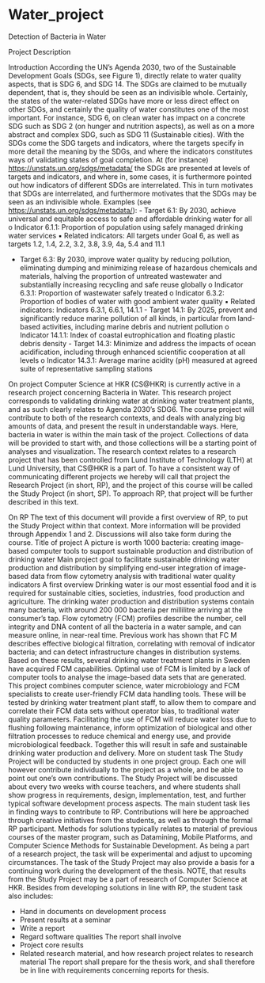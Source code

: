 # Water_project
Detection of Bacteria in Water

Project Description

Introduction
According the UN’s Agenda 2030, two of the Sustainable Development Goals (SDGs, see Figure 1), directly relate to water quality aspects, that is SDG 6, and SDG 14. The SDGs are claimed to be mutually dependent, that is, they should be seen as an indivisible whole. Certainly, the states of the water-related SDGs have more or less direct effect on other SDGs, and certainly the quality of water constitutes one of the most important. For instance, SDG 6, on clean water has impact on a concrete SDG such as SDG 2 (on hunger and nutrition aspects), as well as on a more abstract and complex SDG, such as SDG 11 (Sustainable cities).
With the SDGs come the SDG targets and indicators, where the targets specify in more detail the meaning by the SDGs, and where the indicators constitutes ways of validating states of goal completion. At (for instance) https://unstats.un.org/sdgs/metadata/ the SDGs are presented at levels of targets and indicators, and where in, some cases, it is furthermore pointed out how indicators of different SDGs are interrelated. This in turn motivates that SDGs are interrelated, and furthermore motivates that the SDGs may be seen as an indivisible whole.
Examples (see https://unstats.un.org/sdgs/metadata/): - Target 6.1: By 2030, achieve universal and equitable access to safe and affordable drinking water for all o Indicator 6.1.1: Proportion of population using safely managed drinking water services ▪ Related indicators: All targets under Goal 6, as well as targets 1.2, 1.4, 2.2, 3.2, 3.8, 3.9, 4a, 5.4 and 11.1
- Target 6.3: By 2030, improve water quality by reducing pollution, eliminating dumping and minimizing release of hazardous chemicals and materials, halving the proportion of untreated wastewater and substantially increasing recycling and safe reuse globally o Indicator 6.3.1: Proportion of wastewater safely treated o Indicator 6.3.2: Proportion of bodies of water with good ambient water quality ▪ Related indicators: Indicators 6.3.1, 6.6.1, 14.1.1 - Target 14.1: By 2025, prevent and significantly reduce marine pollution of all kinds, in particular from land-based activities, including marine debris and nutrient pollution o Indicator 14.1.1: Index of coastal eutrophication and floating plastic debris density - Target 14.3: Minimize and address the impacts of ocean acidification, including through enhanced scientific cooperation at all levels o Indicator 14.3.1: Average marine acidity (pH) measured at agreed suite of representative sampling stations

On project
Computer Science at HKR (CS@HKR) is currently active in a research project concerning Bacteria in Water. This research project corresponds to validating drinking water at drinking water treatment plants, and as such clearly relates to Agenda 2030’s SDG6.
The course project will contribute to both of the research contexts, and deals with analyzing big amounts of data, and present the result in understandable ways. Here, bacteria in water is within the main task of the project. Collections of data will be provided to start with, and those collections will be a starting point of analyses and visualization.
The research context relates to a research project that has been controlled from Lund Institute of Technology (LTH) at Lund University, that CS@HKR is a part of. To have a consistent way of communicating different projects we hereby will call that project the Research Project (in short, RP), and the project of this course will be called the Study Project (in short, SP).
To approach RP, that project will be further described in this text.


On RP
The text of this document will provide a first overview of RP, to put the Study Project within that context. More information will be provided through Appendix 1 and 2. Discussions will also take form during the course.
Title of project
A picture is worth 1000 bacteria: creating image-based computer tools to support
sustainable production and distribution of drinking water
Main project goal
to facilitate sustainable drinking water production and distribution by simplifying end-user integration of image-based data from flow cytometry analysis with traditional water quality indicators
A first overview
Drinking water is our most essential food and it is required for sustainable cities, societies, industries, food production and agriculture. The drinking water production and distribution systems contain many bacteria, with around 200 000 bacteria per millilitre arriving at the consumer’s tap. Flow cytometry (FCM) profiles describe the number, cell integrity and DNA content of all the bacteria in a water sample, and can measure online, in near-real time. Previous work has shown that FC M describes effective biological filtration, correlating with removal of indicator bacteria; and can detect infrastructure changes in distribution systems. Based on these results, several drinking water treatment plants in Sweden have acquired FCM capabilities.
Optimal use of FCM is limited by a lack of computer tools to analyse the image-based data sets that are generated. This project combines computer science, water microbiology and FCM specialists to create user-friendly FCM data handling tools. These will be tested by drinking water treatment plant staff, to allow them to compare and correlate their FCM data sets without operator bias, to traditional water quality parameters. Facilitating the use of FCM will reduce water loss due to flushing following maintenance, inform optimization of biological and other filtration processes to reduce chemical and energy use, and provide microbiological feedback. Together this will result in safe and sustainable drinking water production and delivery.
More on student task
The Study Project will be conducted by students in one project group. Each one will however contribute individually to the project as a whole, and be able to point out one’s own contributions. The Study Project will be discussed about every two weeks with course teachers, and where students shall show progress in requirements, design, implementation, test, and further typical software development process aspects.
The main student task lies in finding ways to contribute to RP. Contributions will here be approached through creative initiatives from the students, as well as through the formal RP participant. Methods for solutions typically relates to material of previous courses of the master program, such as Datamining, Mobile Platforms, and Computer Science Methods for Sustainable Development. As being a part of a research project, the task will be experimental and adjust to upcoming circumstances. The task of the Study Project may also provide a basis for a continuing work during the development of the thesis. NOTE, that results from the Study Project may be a part of research of Computer Science at HKR.
Besides from developing solutions in line with RP, the student task also includes:
- Hand in documents on development process
- Present results at a seminar
- Write a report
- Regard software qualities
The report shall involve
- Project core results
- Related research material, and how research project relates to research material
The report shall prepare for the thesis work, and shall therefore be in line with requirements concerning reports for thesis.
